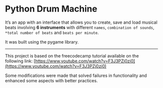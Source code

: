 # Python Drum Machine

It’s an app with an interface that allows you to create, save and load musical beats involving  **6 instruments** with different `names`, `combination of sounds`, `*total number of beats` and `beats per minute`.

It was built using the pygame library.

---

This project is based on the freecodecamp tutorial available on the following link: [https://www.youtube.com/watch?v=F3J3PZj0zi0](https://www.youtube.com/watch?v=F3J3PZj0zi0)

Some modifications were made that solved failures in functionality and enhanced some aspects with better practices.

